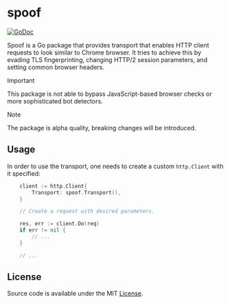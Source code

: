 # spoof

[![GoDoc](https://godoc.org/github.com/ksinica/spoof?status.svg)](https://godoc.org/github.com/ksinica/spoof)

Spoof is a Go package that provides transport that enables HTTP client requests to look similar to Chrome browser. It tries to achieve this by evading TLS fingerprinting, changing HTTP/2 session parameters, and setting common browser headers.

> [!IMPORTANT]  
> This package is not able to bypass JavaScript-based browser checks or more sophisticated bot detectors.

> [!NOTE]  
> The package is alpha quality, breaking changes will be introduced.

## Usage
In order to use the transport, one needs to create a custom `http.Client` with it specified:

```go
	client := http.Client{
		Transport: spoof.Transport(),
	}

    // Create a request with desired parameters.

	res, err := client.Do(req)
	if err != nil {
        // ...
    }

    // ...
```

## License

Source code is available under the MIT [License](/LICENSE).
